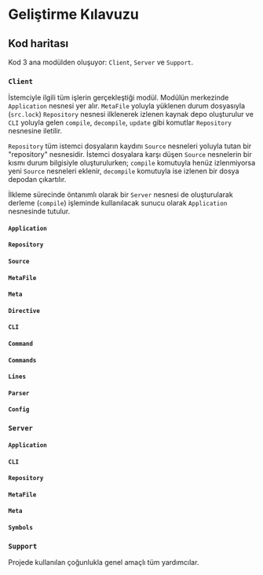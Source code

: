 Geliştirme Kılavuzu
===================

Kod haritası
------------

Kod 3 ana modülden oluşuyor: `Client`, `Server` ve `Support`.

### `Client`

İstemciyle ilgili tüm işlerin gerçekleştiği modül.  Modülün merkezinde `Application` nesnesi yer alır.  `MetaFile`
yoluyla yüklenen durum dosyasıyla (`src.lock`) `Repository` nesnesi ilklenerek izlenen kaynak depo oluşturulur ve `CLI`
yoluyla gelen `compile`, `decompile`, `update` gibi komutlar `Repository` nesnesine iletilir.

`Repository` tüm istemci dosyaların kaydını `Source` nesneleri yoluyla tutan bir "repository" nesnesidir.  İstemci
dosyalara karşı düşen `Source` nesnelerin bir kısmı durum bilgisiyle oluşturulurken; `compile` komutuyla henüz
izlenmiyorsa yeni `Source` nesneleri eklenir, `decompile` komutuyla ise izlenen bir dosya depodan çıkartılır.

İlkleme sürecinde öntanımlı olarak bir `Server` nesnesi de oluşturularak derleme (`compile`) işleminde
kullanılacak sunucu olarak `Application` nesnesinde tutulur.

#### `Application`

#### `Repository`

#### `Source`

#### `MetaFile`

#### `Meta`

#### `Directive`

#### `CLI`

#### `Command`

#### `Commands`

#### `Lines`

#### `Parser`

#### `Config`

### `Server`

#### `Application`

#### `CLI`

#### `Repository`

#### `MetaFile`

#### `Meta`

#### `Symbols`

### `Support`

Projede kullanılan çoğunlukla genel amaçlı tüm yardımcılar.
